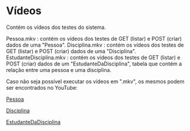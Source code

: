 # Vídeos

Contém os vídeos dos testes do sistema.

Pessoa.mkv : contém os vídeos dos testes de GET (listar) e POST (criar) dados de uma "Pessoa".
Disciplina.mkv : contém os vídeos dos testes de GET (listar) e POST (criar) dados de uma "Disciplina".
EstudanteDisciplina.mkv : contém os vídeos dos testes de GET (listar) e POST (criar) dados de um "EstudanteDaDisciplina", tabela que contém a relação entre uma pessoa e uma disciplina.

Caso não seja possível executar os vídeos em ".mkv", os mesmos podem ser encontrados no YouTube:

[Pessoa](https://www.youtube.com/watch?v=Ik4D0rFd3Rs)

[Disciplina](https://www.youtube.com/watch?v=y-Zih7kyYqU)

[EstudanteDaDisciplina](https://www.youtube.com/watch?v=Cmr2Z-HeGkc)
